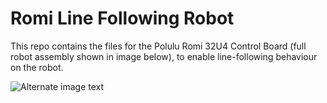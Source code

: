 # Romi Line Following Robot

This repo contains the files for the Polulu Romi 32U4 Control Board (full robot assembly shown in image below), to enable line-following behaviour on the robot. 

![Alternate image text](https://a.pololu-files.com/picture/0J7520.1200.jpg?6951751e4b02e61d5f0a709f104f4d46)
